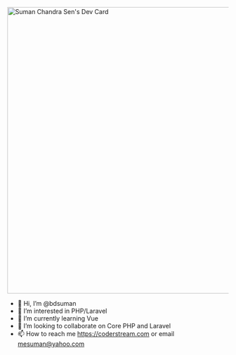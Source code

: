 <a href="https://app.daily.dev/bdsuman"><img src="https://api.daily.dev/devcards/v2/nlZdsfCMGKztdi3RHwlmZ.png?type=wide&r=e6s" width="652" alt="Suman Chandra Sen's Dev Card"/></a>

- 👋 Hi, I’m @bdsuman
- 👀 I’m interested in PHP/Laravel 
- 🌱 I’m currently learning Vue
- 💞️ I’m looking to collaborate on Core PHP and Laravel
- 📫 How to reach me https://coderstream.com or email mesuman@yahoo.com

<!---
bdsuman/bdsuman is a ✨ special ✨ repository because its `README.md` (this file) appears on your GitHub profile.
You can click the Preview link to take a look at your changes.
--->

